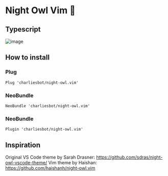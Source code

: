 # Night Owl Vim 🦉

## Typescript
![image](https://user-images.githubusercontent.com/10927770/84731147-d5f1f280-af4c-11ea-8022-bef42da00a0f.png)

## How to install
### Plug
`Plug 'charliesbot/night-owl.vim'`

### NeoBundle
`NeoBundle 'charliesbot/night-owl.vim'`

### NeoBundle
`Plugin 'charliesbot/night-owl.vim'`

## Inspiration
Original VS Code theme by Sarah Drasner: https://github.com/sdras/night-owl-vscode-theme/
Vim theme by Haishan: https://github.com/haishanh/night-owl.vim
